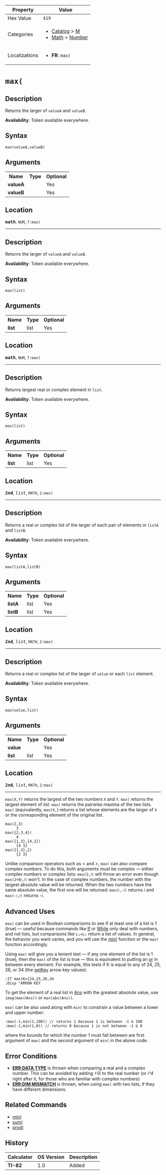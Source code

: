 | Property      | Value |
|---------------|-------|
| Hex Value     | `$19`|
| Categories    | <ul><li>[Catalog](<../categories/Catalog.md>) > [M](<../categories/Catalog.md#M>)</li><li>[Math](<../categories/Math.md>) > [Number](<../categories/Math.md#Number>)</li></ul> |
| Localizations | <ul><li><b>FR</b>: `max(`</li></ul> |

# `max(`

## Description
Returns the larger of `valueA` and `valueB`.


<b>Availability</b>: Token available everywhere.

## Syntax
`max(valueA,valueB)`

## Arguments
<table>
<tr><th>Name</th><th>Type</th><th>Optional</th></tr>

<tr><td><b>valueA</b></td><td></td><td>Yes</td></tr>

<tr><td><b>valueB</b></td><td></td><td>Yes</td></tr>

</table>

## Location
<tt><kbd><b>math</b></kbd></tt>, `NUM`, `7:max(`
<hr>

## Description
Returns the larger of `valueA` and `valueB`.


<b>Availability</b>: Token available everywhere.

## Syntax
`max(list)`

## Arguments
<table>
<tr><th>Name</th><th>Type</th><th>Optional</th></tr>

<tr><td><b>list</b></td><td>list</td><td>Yes</td></tr>

</table>

## Location
<tt><kbd><b>math</b></kbd></tt>, `NUM`, `7:max(`
<hr>

## Description
Returns largest real or complex element in `list`.


<b>Availability</b>: Token available everywhere.

## Syntax
`max(list)`

## Arguments
<table>
<tr><th>Name</th><th>Type</th><th>Optional</th></tr>

<tr><td><b>list</b></td><td>list</td><td>Yes</td></tr>

</table>

## Location
<tt><kbd><b>2nd</b></kbd></tt>, <kbd>list</kbd>, `MATH`, `2:max(`
<hr>

## Description
Returns a real or complex list of the larger of each pair of elements in `listA` and `listB`.


<b>Availability</b>: Token available everywhere.

## Syntax
`max(listA,listB)`

## Arguments
<table>
<tr><th>Name</th><th>Type</th><th>Optional</th></tr>

<tr><td><b>listA</b></td><td>list</td><td>Yes</td></tr>

<tr><td><b>listB</b></td><td>list</td><td>Yes</td></tr>

</table>

## Location
<tt><kbd><b>2nd</b></kbd></tt>, <kbd>list</kbd>, `MATH`, `2:max(`
<hr>

## Description
Returns a real or complex list of the larger of `value` or each `list` element.


<b>Availability</b>: Token available everywhere.

## Syntax
`max(value,list)`

## Arguments
<table>
<tr><th>Name</th><th>Type</th><th>Optional</th></tr>

<tr><td><b>value</b></td><td></td><td>Yes</td></tr>

<tr><td><b>list</b></td><td>list</td><td>Yes</td></tr>

</table>

## Location
<tt><kbd><b>2nd</b></kbd></tt>, <kbd>list</kbd>, `MATH`, `2:max(`
<hr>

`max(X,Y)` returns the largest of the two numbers `X` and `Y`. `max(` returns the largest element of _list_. `max(` returns the pairwise maxima of the two lists. `max(` (equivalently, `max(X,`) returns a list whose elements are the larger of `X` or the corresponding element of the original list.

```ti-basic
max(2,3)
     3
max({2,3,4})
     4
max({1,3},{4,2})
     {4 3}
max({1,3},2)
     {2 3}
```

Unlike comparison operators such as < and >, `max(` can also compare complex numbers. To do this, both arguments must be complex — either complex numbers or complex lists: `max(2,𝑖)` will throw an error even though `max(2+0𝑖,𝑖)` won't. In the case of complex numbers, the number with the largest absolute value will be returned. When the two numbers have the same absolute value, the first one will be returned: `max(𝑖,-𝑖)` returns 𝑖 and `max(-𝑖,𝑖)` returns -𝑖.

## Advanced Uses

`max(` can be used in Boolean comparisons to see if at least one of a list is 1 (true) — useful because commands like [If](/if) or [While](/while) only deal with numbers, and not lists, but comparisons like `L₁=L₂` return a list of values. In general, the behavior you want varies, and you will use the [min(](/min) function or the `max(` function accordingly.

Using `max(` will give you a lenient test — if any one element of the list is 1 (true), then the `max(` of the list is true — this is equivalent to putting an [or](/or) in between every element. For example, this tests if K is equal to any of 24, 25, 26, or 34 (the [getKey](/getkey) arrow key values):

```ti-basic
:If max(K={24,25,26,34
:Disp "ARROW KEY
```

To get the element of a real list in [Ans](/ans) with the greatest absolute value, use `imag(max(𝑖Ans))` or `max(abs(Ans))`.

`max(` can be also used along with `min(` to constrain a value between a lower and upper number:

```ti-basic
:max(-1,min(1,100)) // returns 1 because 1 is between -1 & 100
:max(-1,min(1,0)) // returns 0 because 1 is not between -1 & 0
```

where the bounds for which the number 1 must fall between are first argument of `max(` and the second argument of `min(` in the above code.

## Error Conditions

*   **[ERR:DATA TYPE](/errors#datatype)** is thrown when comparing a real and a complex number. This can be avoided by adding +0𝑖 to the real number (or _i^4_ right after it, for those who are familiar with complex numbers)
*   **[ERR:DIM MISMATCH](/errors#dimmismatch)** is thrown, when using `max(` with two lists, if they have different dimensions.

## Related Commands

*   [min(](/min)
*   [sum(](/sum)
*   [prod(](/prod)

## History
| Calculator | OS Version | Description |
|------------|------------|-------------|
| <b>TI-82</b> | 1.0 | Added |


